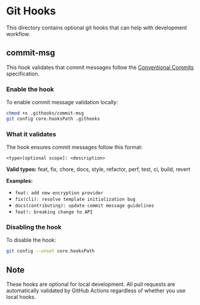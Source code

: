 # Git Hooks

This directory contains optional git hooks that can help with development workflow.

## commit-msg

This hook validates that commit messages follow the [Conventional Commits](https://www.conventionalcommits.org/) specification.

### Enable the hook

To enable commit message validation locally:

```bash
chmod +x .githooks/commit-msg
git config core.hooksPath .githooks
```

### What it validates

The hook ensures commit messages follow this format:
```
<type>[optional scope]: <description>
```

**Valid types:** feat, fix, chore, docs, style, refactor, perf, test, ci, build, revert

**Examples:**
- `feat: add new encryption provider`
- `fix(cli): resolve template initialization bug`
- `docs(contributing): update commit message guidelines`
- `feat!: breaking change to API`

### Disabling the hook

To disable the hook:

```bash
git config --unset core.hooksPath
```

## Note

These hooks are optional for local development. All pull requests are automatically validated by GitHub Actions regardless of whether you use local hooks.
